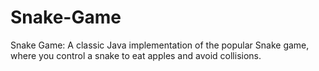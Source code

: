 # Snake-Game
Snake Game: A classic Java implementation of the popular Snake game, where you control a snake to eat apples and avoid collisions.
